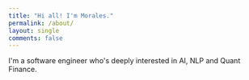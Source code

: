 ```yaml
---
title: "Hi all! I'm Morales."
permalink: /about/
layout: single
comments: false
---
```


I'm a software engineer who's deeply interested in AI, NLP and Quant Finance.
